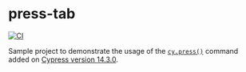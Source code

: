 # press-tab

[![CI](https://github.com/wlsf82/press-tab/actions/workflows/ci.yml/badge.svg)](https://github.com/wlsf82/press-tab/actions/workflows/ci.yml)

Sample project to demonstrate the usage of the [`cy.press()`](https://docs.cypress.io/api/commands/press) command added on [Cypress version 14.3.0](https://docs.cypress.io/app/references/changelog#14-3-0).
